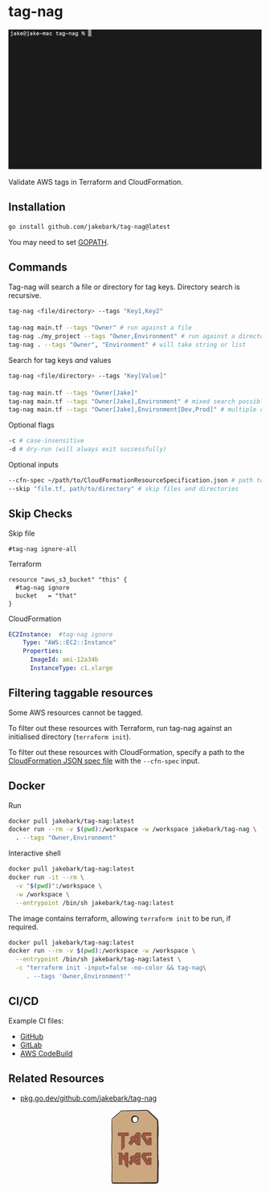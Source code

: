 # tag-nag

<img src="./img/demo.gif" width="650">

Validate AWS tags in Terraform and CloudFormation.  

## Installation
```bash
go install github.com/jakebark/tag-nag@latest
```
You may need to set [GOPATH](https://go.dev/wiki/SettingGOPATH).

## Commands

Tag-nag will search a file or directory for tag keys. Directory search is recursive.

```bash
tag-nag <file/directory> --tags "Key1,Key2"

tag-nag main.tf --tags "Owner" # run against a file
tag-nag ./my_project --tags "Owner,Environment" # run against a directory
tag-nag . --tags "Owner", "Environment" # will take string or list

```

Search for tag keys *and* values

```bash
tag-nag <file/directory> --tags "Key[Value]"

tag-nag main.tf --tags "Owner[Jake]" 
tag-nag main.tf --tags "Owner[Jake],Environment" # mixed search possible
tag-nag main.tf --tags "Owner[Jake],Environment[Dev,Prod]" # multiple options for tag values

```

Optional flags
```bash
-c # case-insensitive 
-d # dry-run (will always exit successfully)
```

Optional inputs
```bash
--cfn-spec ~/path/to/CloudFormationResourceSpecification.json # path to Cfn spec file, filters taggable resources
--skip "file.tf, path/to/directory" # skip files and directories
```


## Skip Checks

Skip file
```hcl
#tag-nag ignore-all
```

Terraform
```hcl
resource "aws_s3_bucket" "this" {
  #tag-nag ignore
  bucket   = "that"
}
```

CloudFormation
```yaml
EC2Instance:  #tag-nag ignore
    Type: "AWS::EC2::Instance"
    Properties: 
      ImageId: ami-12a34b
      InstanceType: c1.xlarge   
```

## Filtering taggable resources

Some AWS resources cannot be tagged. 

To filter out these resources with Terraform, run tag-nag against an initialised directory (`terraform init`).

To filter out these resources with CloudFormation, specify a path to the [CloudFormation JSON spec file](https://docs.aws.amazon.com/AWSCloudFormation/latest/UserGuide/cfn-resource-specification.html) with the `--cfn-spec` input. 

## Docker
Run
```bash
docker pull jakebark/tag-nag:latest
docker run --rm -v $(pwd):/workspace -w /workspace jakebark/tag-nag \
  . --tags "Owner,Environment" 

```

Interactive shell
```bash
docker pull jakebark/tag-nag:latest
docker run -it --rm \
  -v "$(pwd)":/workspace \
  -w /workspace \
  --entrypoint /bin/sh jakebark/tag-nag:latest
```

The image contains terraform, allowing `terraform init` to be run, if required.  
```bash
docker pull jakebark/tag-nag:latest
docker run --rm -v $(pwd):/workspace -w /workspace \
  --entrypoint /bin/sh jakebark/tag-nag:latest \
  -c "terraform init -input=false -no-color && tag-nag\
     . --tags 'Owner,Environment'"
```

## CI/CD

Example CI files:
- [GitHub](./examples/github.yml)
- [GitLab](./examples/gitlab.yml)
- [AWS CodeBuild](./examples/codebuild.yml)

## Related Resources

- [pkg.go.dev/github.com/jakebark/tag-nag](https://pkg.go.dev/github.com/jakebark/tag-nag)

<div align="center">
<img alt="tag:nag" height="150" src="./img/tag.png" />
</div>
